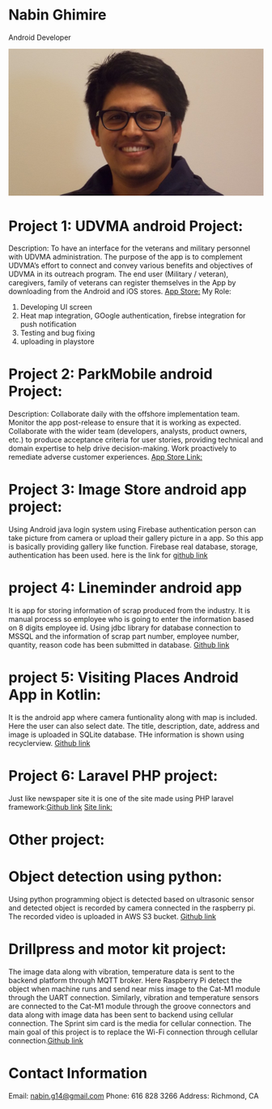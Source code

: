 # Nabin Ghimire
Android Developer

![](/githubimage.jpg)

# Project 1: UDVMA android Project:
Description: To have an interface for the veterans and military personnel with UDVMA administration. The purpose of the app is to complement UDVMA’s effort to connect and convey various benefits and objectives of UDVMA in its outreach program. The end user (Military / veteran), caregivers, family of veterans can register themselves in the App by downloading from the Android and iOS stores.
[App Store:](https://play.google.com/store/apps/details?id=com.udvma.utah)
My Role:
1. Developing UI screen
2. Heat map integration, GOogle authentication, firebse integration for push notification
3. Testing and bug fixing 
4. uploading in playstore

# Project 2: ParkMobile android Project:
Description: Collaborate daily with the offshore implementation team. Monitor the app post-release to ensure that it is working as expected. Collaborate with the wider team (developers, analysts, product owners, etc.) to produce acceptance criteria for user stories, providing technical and domain expertise to help drive decision-making. Work proactively to remediate adverse customer experiences.
[App Store Link:](https://play.google.com/store/apps/details?id=net.sharewire.parkmobilev2)

# Project 3: Image Store android app project:
Using Android java login system using Firebase authentication person can take picture from camera or upload their gallery picture in a app. So this app is basically providing gallery like function. Firebase real database, storage, authentication has been used.
here is the link for [github link](https://github.com/nabin-g/imageStoreApp)

# project 4: Lineminder android app
It is app for storing information of scrap produced from the industry. It is manual process so employee who is going to enter the information based on 8 digits employee id. Using jdbc library for database connection to MSSQL and the information of scrap part number, employee number, quantity, reason code has been submitted in database. 
[Github link]()

# project 5: Visiting Places Android App in Kotlin:
It is the android app where camera funtionality along with map is included. Here the user can also select date. The title, description, date, address and image is uploaded in SQLite database. THe information is shown using recyclerview. 
[Github link](https://github.com/nabin-g/visitingPlacesInKotlin)

# Project 6: Laravel PHP project:
Just like newspaper site it is one of the site made using PHP laravel framework:[Github link](https://github.com/nabin-g/WorldPedia.info)
[Site link:](https://worldpedia.info/)

# Other project:
  # Object detection using python:
   Using python programming object is detected based on ultrasonic sensor and detected object is recorded by camera connected in the raspberry pi. The recorded video is uploaded    in AWS S3 bucket. 
   [Github link](https://github.com/nabin-g/objectdetection)

 # Drillpress and motor kit project: 
  The image data along with vibration, temperature data is sent to the backend platform through MQTT broker. Here Raspberry Pi detect the object when machine runs and send near   miss image to the Cat-M1 module through the UART connection. Similarly, vibration and temperature sensors are connected to the Cat-M1 module through the groove connectors and   data along with image data has been sent to backend using cellular connection. The Sprint sim card is the media for cellular connection. The main goal of this project is to     replace the Wi-Fi connection through cellular connection.[Github link](https://github.com/nabin-g/drillpress)
    
# Contact Information
Email: nabin.g14@gmail.com
Phone: 616 828 3266
Address: Richmond, CA

